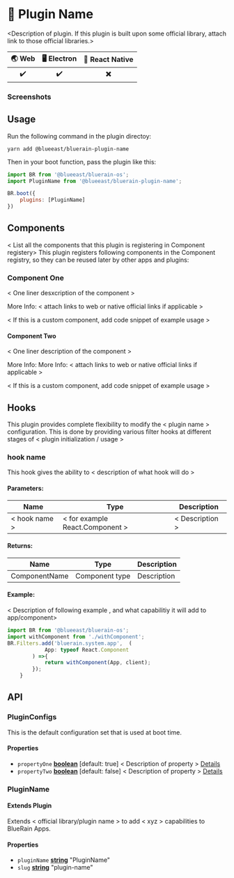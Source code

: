 # :electric_plug: Plugin Name

<Description of plugin. If this plugin is built upon some official library, attach link to those official libraries.>

| 🌏 Web | 🖥 Electron | 📱 React Native |
| :---: | :--------: | :------------: |
|   :heavy_check_mark:   |     :heavy_check_mark:      |     :heavy_multiplication_x:     |


### Screenshots
<Add screenshots if applicable>

## Usage

Run the following command in the plugin directoy:

```shell
yarn add @blueeast/bluerain-plugin-name
```

Then in your boot function, pass the plugin like this:

```javascript
import BR from '@blueeast/bluerain-os';
import PluginName from '@blueeast/bluerain-plugin-name';

BR.boot({
    plugins: [PluginName]
})
```

## Components

< List all the components that this plugin  is registering in Component registery>
This plugin registers following components in the Component registry, so they can be reused later by other apps and plugins:

### Component One

< One liner desxcription of the component >

More Info: < attach links to web or native official links if applicable >

< If this is a custom component, add code snippet of example usage >

#### Component Two

< One liner description of the component >

More Info: More Info: < attach links to web or native official links if applicable >

< If this is a custom component, add code snippet of example usage >

## Hooks

This plugin provides complete flexibility to modify the < plugin name > configuration. This is done by providing various filter hooks at different stages of < plugin initialization / usage  >

### **hook name**

This hook gives the ability to < description of what hook will do >

#### **Parameters:**

| Name      | Type            | Description                    |
| --------- | --------------- | ------------------------------ |
| < hook name > | < for example React.Component > | < Description > |

#### **Returns:**

| Name      | Type            | Description                    |
| --------- | --------------- | ------------------------------ |
| ComponentName | Component type | Description |

#### **Example:**

< Description of following example , and what capabilitiy it will add to app/component>

```javascript
import BR from '@blueeast/bluerain-os';
import withComponent from './withComponent';
BR.Filters.add('bluerain.system.app',  (
            App: typeof React.Component
        ) =>{
            return withComponent(App, client);
        });
    }
```

## API

<!-- Generated by documentation.js. Update this documentation by updating the source code. -->

### PluginConfigs

This is the default configuration set that is used at boot time.

#### Properties

- `propertyOne` **[boolean](https://developer.mozilla.org/en-US/docs/Web/JavaScript/Reference/Global_Objects/Boolean)** [default: true]            < Description of property > [Details](< link to official doc >)
- `propertyTwo` **[boolean](https://developer.mozilla.org/en-US/docs/Web/JavaScript/Reference/Global_Objects/Boolean)** [default: false]                 < Description of property > [Details](< link to official doc >)

### PluginName

#### Extends Plugin

Extends < official library/plugin name >  to add < xyz > capabilities to BlueRain Apps.

#### **Properties**

- `pluginName` **[string](https://developer.mozilla.org/en-US/docs/Web/JavaScript/Reference/Global_Objects/String)** "PluginName"
- `slug` **[string](https://developer.mozilla.org/en-US/docs/Web/JavaScript/Reference/Global_Objects/String)** "plugin-name"
